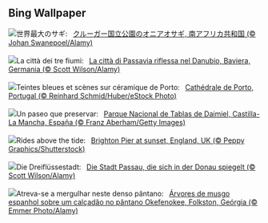 ## Bing Wallpaper
![](https://www.bing.com/th?id=OHR.GoliathHeron_JA-JP7916095808_UHD.jpg&w=1000)世界最大のサギ:&nbsp;&ensp;[クルーガー国立公園のオニアオサギ, 南アフリカ共和国 (© Johan Swanepoel/Alamy)](https://www.bing.com/th?id=OHR.GoliathHeron_JA-JP7916095808_UHD.jpg)
<br><br/>
![](https://www.bing.com/th?id=OHR.PassauSunsetJune_IT-IT1818534343_UHD.jpg&w=1000)La città dei tre fiumi:&nbsp;&ensp;[La città di Passavia riflessa nel Danubio, Baviera, Germania (© Scott Wilson/Alamy)](https://www.bing.com/th?id=OHR.PassauSunsetJune_IT-IT1818534343_UHD.jpg)
<br><br/>
![](https://www.bing.com/th?id=OHR.PortugalDay_FR-FR4102767310_UHD.jpg&w=1000)Teintes bleues et scènes sur céramique de Porto:&nbsp;&ensp;[Cathédrale de Porto, Portugal (© Reinhard Schmid/Huber/eStock Photo)](https://www.bing.com/th?id=OHR.PortugalDay_FR-FR4102767310_UHD.jpg)
<br><br/>
![](https://www.bing.com/th?id=OHR.TablasDeDaimiel_ES-ES1986401744_UHD.jpg&w=1000)Un paseo que preservar:&nbsp;&ensp;[Parque Nacional de Tablas de Daimiel, Castilla-La Mancha, España (© Franz Aberham/Getty Images)](https://www.bing.com/th?id=OHR.TablasDeDaimiel_ES-ES1986401744_UHD.jpg)
<br><br/>
![](https://www.bing.com/th?id=OHR.BrightonPalacePier_EN-GB0672120721_UHD.jpg&w=1000)Rides above the tide:&nbsp;&ensp;[Brighton Pier at sunset, England, UK (© Peppy Graphics/Shutterstock)](https://www.bing.com/th?id=OHR.BrightonPalacePier_EN-GB0672120721_UHD.jpg)
<br><br/>
![](https://www.bing.com/th?id=OHR.PassauSunsetJune_DE-DE9305502094_UHD.jpg&w=1000)Die Dreiflüssestadt:&nbsp;&ensp;[Die Stadt Passau, die sich in der Donau spiegelt (© Scott Wilson/Alamy)](https://www.bing.com/th?id=OHR.PassauSunsetJune_DE-DE9305502094_UHD.jpg)
<br><br/>
![](https://www.bing.com/th?id=OHR.OkefenokeeSwamp_PT-BR9993214300_UHD.jpg&w=1000)Atreva-se a mergulhar neste denso pântano:&nbsp;&ensp;[Árvores de musgo espanhol sobre um calçadão no pântano Okefenokee, Folkston, Geórgia (© Emmer Photo/Alamy)](https://www.bing.com/th?id=OHR.OkefenokeeSwamp_PT-BR9993214300_UHD.jpg)
<br><br/>
